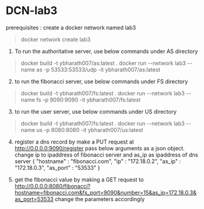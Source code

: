 # DCN-lab3

prerequisites :
create a docker network named lab3
> docker network create lab3

1. To run the authoritative server, use below commands under AS directory
> docker build -t ybharath007/as:latest .
> docker run --network lab3 --name as -p 53533:53533/udp -it ybharath007/as:latest

2. to run the fibonacci server, use below commands under FS directory
> docker build -t ybharath007/fs:latest .
> docker run --network lab3 --name fs -p 9090:9090 -it ybharath007/fs:latest

3. to run the user server, use below commands under US directory
> docker build -t ybharath007/fs:latest .
> docker run --network lab3 --name us -p 8080:8080 -it ybharath007/us:latest

4. register a dns record by make a PUT request at http://0.0.0.0:9090/register
pass below arguments as a json object. change ip to ipaddress of fibonacci server and as_ip as ipaddress of dns server
{
"hostname" : "fibonacci.com",
"ip" : "172.18.0.2",
"as_ip" : "172.18.0.3",
"as_port" : "53533"
}

5. get the fibonacci value by making a GET request to http://0.0.0.0:8080/fibonacci?hostname=fibonacci.com&fs_port=9090&number=15&as_ip=172.18.0.3&as_port=53533
change the parameters accordingly
